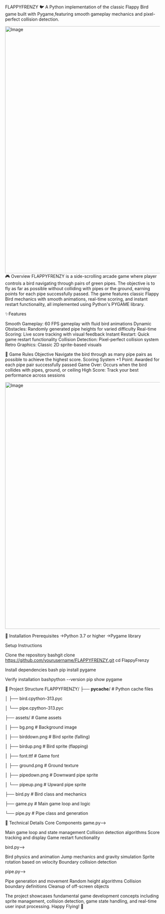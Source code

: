 FLAPPYFRENZY 🐦
A Python implementation of the classic Flappy Bird game built with Pygame,featuring smooth gameplay mechanics and pixel-perfect collision detection.

<img width="610" height="801" alt="Image" src="https://github.com/user-attachments/assets/34ea741b-1705-4ba7-89fc-62b70d98cfeb" />
🎮 Overview
FLAPPYFRENZY is a side-scrolling arcade game where player controls a bird navigating through pairs of green pipes. The objective is to fly as far as possible without
colliding with pipes or the ground, earning points for each pipe successfully passed.
The game features classic Flappy Bird mechanics with smooth animations, real-time scoring, and instant restart functionality, all implemented using Python's PYGAME library.

✨Features

Smooth Gameplay: 60 FPS gameplay with fluid bird animations
Dynamic Obstacles: Randomly generated pipe heights for varied difficulty
Real-time Scoring: Live score tracking with visual feedback
Instant Restart: Quick game restart functionality
Collision Detection: Pixel-perfect collision system
Retro Graphics: Classic 2D sprite-based visuals

🎯 Game Rules
Objective
Navigate the bird through as many pipe pairs as possible to achieve the highest score.
Scoring System
+1 Point: Awarded for each pipe pair successfully passed
Game Over: Occurs when the bird collides with pipes, ground, or ceiling
High Score: Track your best performance across sessions

<img width="608" height="800" alt="Image" src="https://github.com/user-attachments/assets/1202c3ad-229c-4ef3-b5a7-36c41b555bb1" />


🚀 Installation
Prerequisites
->Python 3.7 or higher
->Pygame library

Setup Instructions

Clone the repository
bashgit clone https://github.com/yourusername/FLAPPYFRENZY.git
cd FlappyFrenzy

Install dependencies
bash pip install pygame

Verify installation
bashpython --version
pip show pygame


📁 Project Structure
FLAPPYFRENZY/
├── __pycache__/           # Python cache files

│   ├── bird.cpython-313.pyc

│   └── pipe.cpython-313.pyc

├── assets/                # Game assets

│   ├── bg.png            # Background image

│   ├── birddown.png      # Bird sprite (falling)

│   ├── birdup.png        # Bird sprite (flapping)

│   ├── font.ttf          # Game font

│   ├── ground.png        # Ground texture

│   ├── pipedown.png      # Downward pipe sprite

│   └── pipeup.png        # Upward pipe sprite

├── bird.py               # Bird class and mechanics

├── game.py               # Main game loop and logic

└── pipe.py               # Pipe class and generation



🔧 Technical Details
Core Components
game.py-->

Main game loop and state management
Collision detection algorithms
Score tracking and display
Game restart functionality

bird.py-->

Bird physics and animation
Jump mechanics and gravity simulation
Sprite rotation based on velocity
Boundary collision detection

pipe.py-->

Pipe generation and movement
Random height algorithms
Collision boundary definitions
Cleanup of off-screen objects

The project showcases fundamental game development concepts including sprite management, collision detection,
game state handling, and real-time user input processing.
Happy Flying! 🚀


